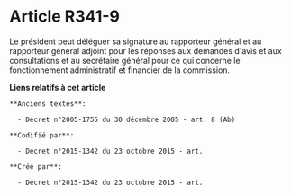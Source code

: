 # Article R341-9

Le président peut déléguer sa signature au rapporteur général et au rapporteur général adjoint pour les réponses aux demandes
d'avis et aux consultations et au secrétaire général pour ce qui concerne le fonctionnement administratif et financier de la
commission.

**Liens relatifs à cet article**

	**Anciens textes**:

	  - Décret n°2005-1755 du 30 décembre 2005 - art. 8 (Ab)

	**Codifié par**:

	  - Décret n°2015-1342 du 23 octobre 2015 - art.

	**Créé par**:

	  - Décret n°2015-1342 du 23 octobre 2015 - art.
